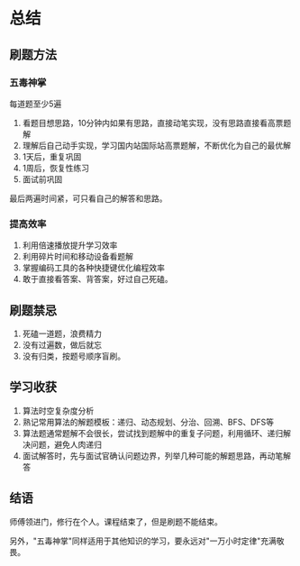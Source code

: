# 总结

## 刷题方法

### 五毒神掌

每道题至少5遍

1. 看题目想思路，10分钟内如果有思路，直接动笔实现，没有思路直接看高票题解
2. 理解后自己动手实现，学习国内站国际站高票题解，不断优化为自己的最优解
3. 1天后，重复巩固
4. 1周后，恢复性练习
5. 面试前巩固

最后两遍时间紧，可只看自己的解答和思路。

### 提高效率

1. 利用倍速播放提升学习效率
2. 利用碎片时间和移动设备看题解
3. 掌握编码工具的各种快捷键优化编程效率
4. 敢于直接看答案、背答案，好过自己死磕。

## 刷题禁忌

1. 死磕一道题，浪费精力
2. 没有过遍数，做后就忘
3. 没有归类，按题号顺序盲刷。

## 学习收获

1. 算法时空复杂度分析
2. 熟记常用算法的解题模板：递归、动态规划、分治、回溯、BFS、DFS等
3. 算法题通常题解不会很长，尝试找到题解中的重复子问题，利用循环、递归解决问题，避免人肉递归
4. 面试解答时，先与面试官确认问题边界，列举几种可能的解题思路，再动笔解答

## 结语

师傅领进门，修行在个人。课程结束了，但是刷题不能结束。

另外，"五毒神掌"同样适用于其他知识的学习，要永远对"一万小时定律"充满敬畏。
